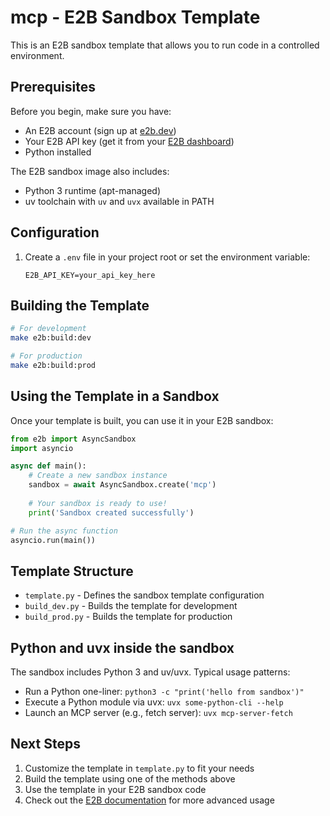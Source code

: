 # mcp - E2B Sandbox Template

This is an E2B sandbox template that allows you to run code in a controlled environment.

## Prerequisites

Before you begin, make sure you have:
- An E2B account (sign up at [e2b.dev](https://e2b.dev))
- Your E2B API key (get it from your [E2B dashboard](https://e2b.dev/dashboard))
- Python installed

The E2B sandbox image also includes:

- Python 3 runtime (apt-managed)
- uv toolchain with `uv` and `uvx` available in PATH

## Configuration

1. Create a `.env` file in your project root or set the environment variable:
   ```
   E2B_API_KEY=your_api_key_here
   ```

## Building the Template

```bash
# For development
make e2b:build:dev

# For production
make e2b:build:prod
```

## Using the Template in a Sandbox

Once your template is built, you can use it in your E2B sandbox:

```python
from e2b import AsyncSandbox
import asyncio

async def main():
    # Create a new sandbox instance
    sandbox = await AsyncSandbox.create('mcp')
    
    # Your sandbox is ready to use!
    print('Sandbox created successfully')

# Run the async function
asyncio.run(main())
```

## Template Structure

- `template.py` - Defines the sandbox template configuration
- `build_dev.py` - Builds the template for development
- `build_prod.py` - Builds the template for production

## Python and uvx inside the sandbox

The sandbox includes Python 3 and uv/uvx. Typical usage patterns:

- Run a Python one-liner: `python3 -c "print('hello from sandbox')"`
- Execute a Python module via uvx: `uvx some-python-cli --help`
- Launch an MCP server (e.g., fetch server): `uvx mcp-server-fetch`

## Next Steps

1. Customize the template in `template.py` to fit your needs
2. Build the template using one of the methods above
3. Use the template in your E2B sandbox code
4. Check out the [E2B documentation](https://e2b.dev/docs) for more advanced usage